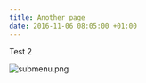 ```yaml
---
title: Another page
date: 2016-11-06 08:05:00 +01:00
---
```


Test 2

![submenu.png](/uploads/submenu.png)